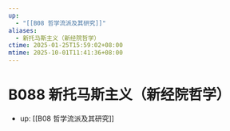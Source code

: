 ```yaml
---
up:
  - "[[B08 哲学流派及其研究]]"
aliases:
  - 新托马斯主义（新经院哲学）
ctime: 2025-01-25T15:59:02+08:00
mtime: 2025-10-01T11:41:36+08:00
---
```


# B088 新托马斯主义（新经院哲学）

- up: [[B08 哲学流派及其研究]]
